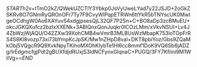 $START$h2v+tTmO2kZ/QWekUZCTlY3Ybkp0JsVyUweLYad7y22JSJD+2oGkZSKRv8O7GNmRyQROnOFr7Ty7F9CvyWlPqpETRWn6ttYkR5bTNYscUK0MwIgeOCdhgW0Ao6XAYuvS4xdgjpsesQjL32QF7P2Sn+C+BO8aDp3zcBMuEU+okcJGKQXufcz2bzIxXXENk+3ABlQnxQonJuqkr0lCOzLMm/xVkvNSUI+Lv4J4ZbWzjWjAQU/O42ZXw39XohCMB4wVmrB3MLBUsWzMbapK753loTOpFrRS4S8Kl8vozp73xi73bYmpKcJpSK/Mw1nZHpD8val+DKT8pbiYoz/Gbs9ZQaMkObj5VQgcR9Q9XvkNpyTKihoMXOhKIybTe1Hl6cc8mmf1DoK9VQ6Sb6jADZg/IrEdgmcfgjPdt2gBUXfdjdRUxjS3ldNCFynxGlqnaC+PUGQ/3FY7Kfiini9M1WiIVg==$END$